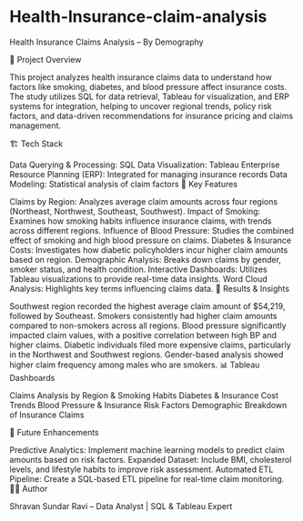 # Health-Insurance-claim-analysis
Health Insurance Claims Analysis – By Demography 

📌 Project Overview

This project analyzes health insurance claims data to understand how factors like smoking, diabetes, and blood pressure affect insurance costs. The study utilizes SQL for data retrieval, Tableau for visualization, and ERP systems for integration, helping to uncover regional trends, policy risk factors, and data-driven recommendations for insurance pricing and claims management.

🏗️ Tech Stack

Data Querying & Processing: SQL
Data Visualization: Tableau
Enterprise Resource Planning (ERP): Integrated for managing insurance records
Data Modeling: Statistical analysis of claim factors
📌 Key Features

Claims by Region: Analyzes average claim amounts across four regions (Northeast, Northwest, Southeast, Southwest).
Impact of Smoking: Examines how smoking habits influence insurance claims, with trends across different regions.
Influence of Blood Pressure: Studies the combined effect of smoking and high blood pressure on claims.
Diabetes & Insurance Costs: Investigates how diabetic policyholders incur higher claim amounts based on region.
Demographic Analysis: Breaks down claims by gender, smoker status, and health condition.
Interactive Dashboards: Utilizes Tableau visualizations to provide real-time data insights.
Word Cloud Analysis: Highlights key terms influencing claims data.
🚀 Results & Insights

Southwest region recorded the highest average claim amount of $54,219, followed by Southeast.
Smokers consistently had higher claim amounts compared to non-smokers across all regions.
Blood pressure significantly impacted claim values, with a positive correlation between high BP and higher claims.
Diabetic individuals filed more expensive claims, particularly in the Northwest and Southwest regions.
Gender-based analysis showed higher claim frequency among males who are smokers.
📊 Tableau Dashboards

Claims Analysis by Region & Smoking Habits
Diabetes & Insurance Cost Trends
Blood Pressure & Insurance Risk Factors
Demographic Breakdown of Insurance Claims


🔮 Future Enhancements

Predictive Analytics: Implement machine learning models to predict claim amounts based on risk factors.
Expanded Dataset: Include BMI, cholesterol levels, and lifestyle habits to improve risk assessment.
Automated ETL Pipeline: Create a SQL-based ETL pipeline for real-time claim monitoring.
👨‍💻 Author

Shravan Sundar Ravi – Data Analyst | SQL & Tableau Expert
